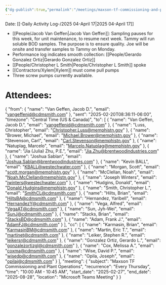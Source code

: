 ```yaml
---
{"dg-publish":true,"permalink":"/meetings/maxson-tf-commissioning-and-plant-operations-17-april-2025/","noteIcon":"","created":"2025-07-07T14:23:46.019-05:00"}
---
```


Date: [[-Daily Activity Log-/2025 04-April 17\|2025 04-April 17]]

- [[People/Jacob Van Geffen\|Jacob Van Geffen]]: Sampling pauses for this week, for unit maintenance, to resume next week. Tammy will run soluble BOD samples. The purpose is to ensure quality. Joe will be onsite and transfer samples to Tammy on Monday.
- Performance log indicates smooth collection: [[People/Gerardo Gonzalez Ortiz\|Gerardo Gonzalez Ortiz]]
- [[People/Christopher L Smith\|People/Christopher L Smith]] spoke
- [[Contractors/Xylem\|Xylem]] must come pull pumps
- Three screw pumps currently available.




# Attendees:
{
  "from": {
    "name": "Van Geffen, Jacob D.",
    "email": "vangeffenjd@cdmsmith.com"
  },
  "sent": "2025-02-20T08:36:11-06:00",
  "timezone": "Central Time (US & Canada)",
  "to": [
    { "name": "Van Geffen, Jacob D.", "email": "vangeffenjd@cdmsmith.com" },
    { "name": "Luss, Christopher", "email": "Christopher.Luss@memphistn.gov" },
    { "name": "Brower, Michael", "email": "Michael.Brower@memphistn.gov" },
    { "name": "Stevenson, Carl", "email": "Carl.Stevenson@memphistn.gov" },
    { "name": "Natuplag, Marcelo", "email": "Marcelo.Natuplag@memphistn.gov" },
    { "name": "Jia (Julia) Zhu, P.E.", "email": "Jia.Zhu@brentwoodindustries.com" },
    { "name": "Joshua Sablan", "email": "Joshua.Sablan@brentwoodindustries.com" },
    { "name": "Kevin BALL", "email": "KBALL@westechwater.com" },
    { "name": "Morgan, Scott", "email": "scott.morgan@memphistn.gov" },
    { "name": "McClellan, Noah", "email": "Noah.McClellan@memphistn.gov" },
    { "name": "Joseph Winters", "email": "jwinters@westechwater.com" },
    { "name": "Hudgins, Donald", "email": "Donald.Hudgins@memphistn.gov" },
    { "name": "Smith, Christopher L.", "email": "SmithCL@cdmsmith.com" },
    { "name": "Hilts, Brian", "email": "HiltsBA@cdmsmith.com" },
    { "name": "Hernandez, Yaribell", "email": "HernandezY@cdmsmith.com" },
    { "name": "Vega, Alfred", "email": "VegaAT@cdmsmith.com" },
    { "name": "Sun, Jyh-Wei", "email": "SunJ@cdmsmith.com" },
    { "name": "Stacks, Brian", "email": "StacksBD@cdmsmith.com" },
    { "name": "Adam, Frank J.", "email": "AdamFJ@cdmsmith.com" }
  ],
  "cc": [
    { "name": "Karmasin, Brian", "email": "KarmasinBM@cdmsmith.com" },
    { "name": "Martin, Eric T.", "email": "martinet@cdmsmith.com" },
    { "name": "Leiker, Stephen R.", "email": "leikersr@cdmsmith.com" },
    { "name": "Gonzalez Ortiz, Gerardo L.", "email": "gonzalezortizgl@cdmsmith.com" },
    { "name": "Cox, Melissa A.", "email": "coxma@cdmsmith.com" },
    { "name": "Wise, David P.", "email": "wisedp@cdmsmith.com" },
    { "name": "Opila, Joseph", "email": "opilaj@cdmsmith.com" }
  ],
  "meeting": {
    "subject": "Maxson TF Commissioning and Plant Operations",
    "recurrence": "Every Thursday",
    "time": "10:00 AM - 10:45 AM",
    "start_date": "2025-02-27",
    "end_date": "2025-08-28",
    "location": "Microsoft Teams Meeting"
  }
}
